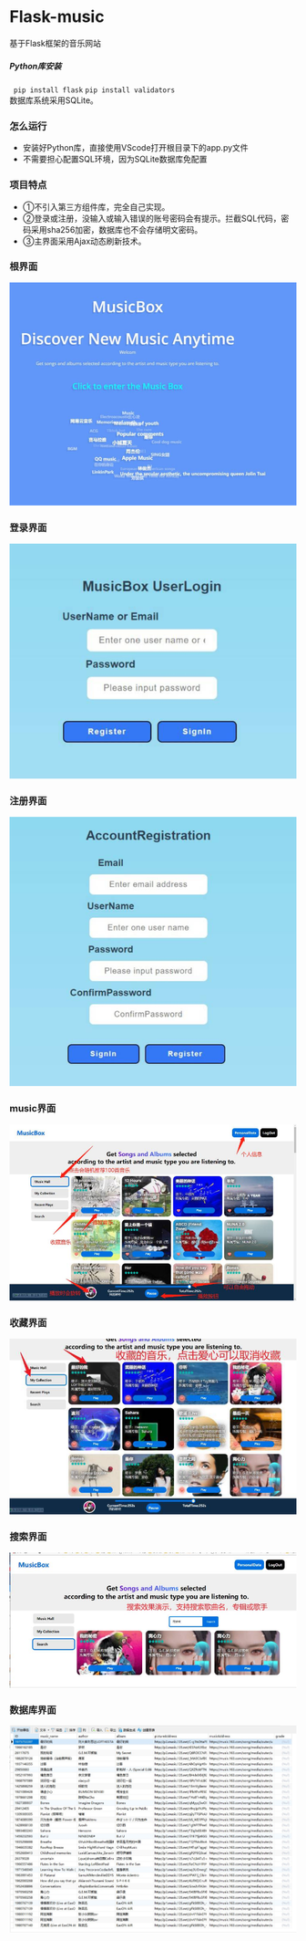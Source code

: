 # Flask-music
基于Flask框架的音乐网站
##### Python库安装
`
pip install flask`
`pip install validators
`
<br />
数据库系统采用SQLite。
### 怎么运行
- 安装好Python库，直接使用VScode打开根目录下的app.py文件
- 不需要担心配置SQL环境，因为SQLite数据库免配置
### 项目特点
- ①不引入第三方组件库，完全自己实现。
- ②登录或注册，没输入或输入错误的账号密码会有提示。拦截SQL代码，密码采用sha256加密，数据库也不会存储明文密码。
- ③主界面采用Ajax动态刷新技术。
### 根界面
![根界面](https://github.com/Unreal-abc/Flask-music/blob/main/%E6%A0%B9%E7%95%8C%E9%9D%A2.jpg)
### 登录界面
![登录界面](https://github.com/Unreal-abc/Flask-music/blob/main/%E7%99%BB%E5%BD%95%E7%95%8C%E9%9D%A2.jpg)
### 注册界面
![注册界面](https://github.com/Unreal-abc/Flask-music/blob/main/%E6%B3%A8%E5%86%8C%E7%95%8C%E9%9D%A2.jpg)
### music界面
![music界面](https://github.com/Unreal-abc/Flask-music/blob/main/music%E7%95%8C%E9%9D%A2.jpg)
### 收藏界面
![收藏界面](https://github.com/Unreal-abc/Flask-music/blob/main/%E6%94%B6%E8%97%8F%E5%8A%9F%E8%83%BD.jpg)
### 搜索界面
![搜索界面](https://github.com/Unreal-abc/Flask-music/blob/main/%E6%90%9C%E7%B4%A2%E5%8A%9F%E8%83%BD.jpg)
### 数据库界面
![数据库界面](https://github.com/Unreal-abc/Flask-music/blob/main/%E6%95%B0%E6%8D%AE%E5%BA%93%E6%96%87%E4%BB%B6.jpg)
